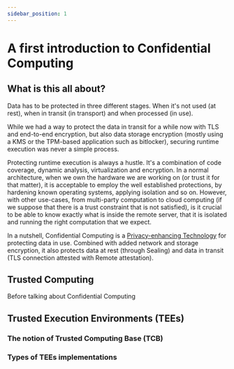 ```yaml
---
sidebar_position: 1
---
```


# A first introduction to Confidential Computing 

## What is this all about? 

Data has to be protected in three different stages. When it's not used (at rest), when in transit (in transport) and when processed (in use). 

While we had a way to protect the data in transit for a while now with TLS and end-to-end encryption, but also data storage encryption (mostly using a KMS or the TPM-based application such as bitlocker), securing runtime execution was never a simple process. 

Protecting runtime execution is always a hustle. It's a combination of code coverage, dynamic analysis, virtualization and encryption. 
In a normal architecture, when we own the hardware we are working on (or trust it for that matter), it is acceptable to employ the well established protections, by hardening known operating systems, applying isolation and so on.
However, with other use-cases, from multi-party computation to cloud computing (if we suppose that there is a trust constraint that is not satisfied), is it crucial to be able to know exactly what is inside the remote server, that it is isolated and running the right computation that we expect. 

In a nutshell, Confidential Computing is a [Privacy-enhancing Technology](https://en.wikipedia.org/wiki/Privacy-enhancing_technologies) for protecting data in use. Combined with added network and storage encryption, it also protects data at rest (through Sealing) and data in transit (TLS connection attested with Remote attestation). 


## Trusted Computing
Before talking about Confidential Computing 

## Trusted Execution Environments (TEEs)

### The notion of Trusted Computing Base (TCB)

### Types of TEEs implementations